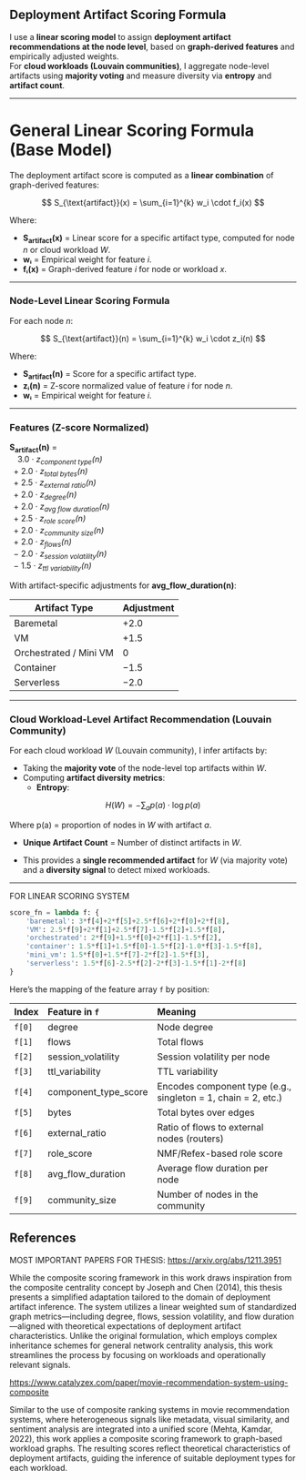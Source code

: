 ## Deployment Artifact Scoring Formula

I use a **linear scoring model** to assign **deployment artifact recommendations at the node level**, based on **graph-derived features** and empirically adjusted weights.  
For **cloud workloads (Louvain communities)**, I aggregate node-level artifacts using **majority voting** and measure diversity via **entropy** and **artifact count**.

---

# General Linear Scoring Formula (Base Model)

The deployment artifact score is computed as a **linear combination** of graph-derived features:

$$
S_{\text{artifact}}(x) = \sum_{i=1}^{k} w_i \cdot f_i(x)
$$

Where:
- **S<sub>artifact</sub>(x)** = Linear score for a specific artifact type, computed for node *n* or cloud workload *W*.
- **wᵢ** = Empirical weight for feature *i*.
- **fᵢ(x)** = Graph-derived feature *i* for node or workload *x*.

----

### Node-Level Linear Scoring Formula

For each node *n*:

$$
S_{\text{artifact}}(n) = \sum_{i=1}^{k} w_i \cdot z_i(n)
$$

Where:
- **S<sub>artifact</sub>(n)** = Score for a specific artifact type.
- **zᵢ(n)** = Z-score normalized value of feature *i* for node *n*.
- **wᵢ** = Empirical weight for feature *i*.

---

### Features (Z-score Normalized)

**S<sub>artifact</sub>(n)** =  
&ensp;&ensp;3.0 · *z<sub>component type</sub>(n)*  
&ensp;+ 2.0 · *z<sub>total bytes</sub>(n)*  
&ensp;+ 2.5 · *z<sub>external ratio</sub>(n)*  
&ensp;+ 2.0 · *z<sub>degree</sub>(n)*  
&ensp;+ 2.0 · *z<sub>avg flow duration</sub>(n)*  
&ensp;+ 2.5 · *z<sub>role score</sub>(n)*  
&ensp;+ 2.0 · *z<sub>community size</sub>(n)*  
&ensp;+ 2.0 · *z<sub>flows</sub>(n)*  
&ensp;− 2.0 · *z<sub>session volatility</sub>(n)*  
&ensp;− 1.5 · *z<sub>ttl variability</sub>(n)*

With artifact-specific adjustments for **avg_flow_duration(n)**:

| Artifact Type            | Adjustment |
| ------------------------ | ---------- |
| Baremetal                | +2.0       |
| VM                       | +1.5       |
| Orchestrated / Mini VM   | 0          |
| Container                | −1.5       |
| Serverless               | −2.0       |

---

### Cloud Workload-Level Artifact Recommendation (Louvain Community)

For each cloud workload *W* (Louvain community), I infer artifacts by:
- Taking the **majority vote** of the node-level top artifacts within *W*.
- Computing **artifact diversity metrics**:
  - **Entropy**:  

$$
H(W) = - \sum_{a} p(a) \cdot \log p(a)
$$

  Where p(a) = proportion of nodes in *W* with artifact *a*.
  - **Unique Artifact Count** = Number of distinct artifacts in *W*.


- This provides a **single recommended artifact** for *W* (via majority vote) and a **diversity signal** to detect mixed workloads.
---

FOR LINEAR SCORING SYSTEM

```python
score_fn = lambda f: {
    'baremetal': 3*f[4]+2*f[5]+2.5*f[6]+2*f[0]+2*f[8],
    'VM': 2.5*f[9]+2*f[1]+2.5*f[7]-1.5*f[2]+1.5*f[8],
    'orchestrated': 2*f[9]+1.5*f[0]+2*f[1]-1.5*f[2],
    'container': 1.5*f[1]+1.5*f[0]-1.5*f[2]-1.0*f[3]-1.5*f[8],
    'mini_vm': 1.5*f[0]+1.5*f[7]-2*f[2]-1.5*f[3],
    'serverless': 1.5*f[6]-2.5*f[2]-2*f[3]-1.5*f[1]-2*f[8]
}
```


Here’s the mapping of the feature array `f` by position:

| Index  | Feature in `f`            | Meaning                                           |
|:------|:--------------------------|:--------------------------------------------------|
| `f[0]` | degree                    | Node degree                                      |
| `f[1]` | flows                     | Total flows                                      |
| `f[2]` | session_volatility        | Session volatility per node                      |
| `f[3]` | ttl_variability           | TTL variability                                  |
| `f[4]` | component_type_score      | Encodes component type (e.g., singleton = 1, chain = 2, etc.) |
| `f[5]` | bytes                     | Total bytes over edges                           |
| `f[6]` | external_ratio            | Ratio of flows to external nodes (routers)       |
| `f[7]` | role_score                | NMF/Refex-based role score                       |
| `f[8]` | avg_flow_duration         | Average flow duration per node                   |
| `f[9]` | community_size            | Number of nodes in the community                 |



## References

MOST IMPORTANT PAPERS FOR THESIS:
https://arxiv.org/abs/1211.3951 

While the composite scoring framework in this work draws inspiration from the composite centrality concept by Joseph and Chen (2014), this thesis presents a simplified adaptation tailored to the domain of deployment artifact inference. The system utilizes a linear weighted sum of standardized graph metrics—including degree, flows, session volatility, and flow duration—aligned with theoretical expectations of deployment artifact characteristics. Unlike the original formulation, which employs complex inheritance schemes for general network centrality analysis, this work streamlines the process by focusing on workloads and operationally relevant signals.

https://www.catalyzex.com/paper/movie-recommendation-system-using-composite

Similar to the use of composite ranking systems in movie recommendation systems, where heterogeneous signals like metadata, visual similarity, and sentiment analysis are integrated into a unified score (Mehta, Kamdar, 2022), this work applies a composite scoring framework to graph-based workload graphs. The resulting scores reflect theoretical characteristics of deployment artifacts, guiding the inference of suitable deployment types for each workload.
